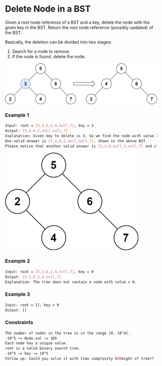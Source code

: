 # Delete Node in a BST

Given a root node reference of a BST and a key, delete the node with the given key in the BST. Return the root node reference (possibly updated) of the BST.

Basically, the deletion can be divided into two stages:

1. Search for a node to remove.
2. If the node is found, delete the node.

[![del_node_1](del_node_1.jpg)]()
### Example 1
```sh
Input: root = [5,3,6,2,4,null,7], key = 3
Output: [5,4,6,2,null,null,7]
Explanation: Given key to delete is 3. So we find the node with value 3 and delete it.
One valid answer is [5,4,6,2,null,null,7], shown in the above BST.
Please notice that another valid answer is [5,2,6,null,4,null,7] and it's also accepted.
```

[![del_node_supp](del_node_supp.jpg)]()
### Example 2
```sh
Input: root = [5,3,6,2,4,null,7], key = 0
Output: [5,3,6,2,4,null,7]
Explanation: The tree does not contain a node with value = 0.
```

### Example 3
```sh
Input: root = [], key = 0
Output: []
```

### Constraints
```sh
The number of nodes in the tree is in the range [0, 10^4].
-10^5 <= Node.val <= 105
Each node has a unique value.
root is a valid binary search tree.
-10^5 <= key <= 10^5
Follow up: Could you solve it with time complexity O(height of tree)?
```
